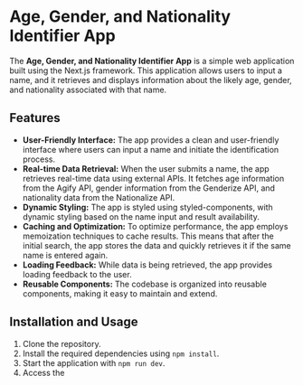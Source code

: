 # Age, Gender, and Nationality Identifier App

The **Age, Gender, and Nationality Identifier App** is a simple web application built using the Next.js framework. This application allows users to input a name, and it retrieves and displays information about the likely age, gender, and nationality associated with that name.

## Features

- **User-Friendly Interface:** The app provides a clean and user-friendly interface where users can input a name and initiate the identification process.
- **Real-time Data Retrieval:** When the user submits a name, the app retrieves real-time data using external APIs. It fetches age information from the Agify API, gender information from the Genderize API, and nationality data from the Nationalize API.
- **Dynamic Styling:** The app is styled using styled-components, with dynamic styling based on the name input and result availability.
- **Caching and Optimization:** To optimize performance, the app employs memoization techniques to cache results. This means that after the initial search, the app stores the data and quickly retrieves it if the same name is entered again.
- **Loading Feedback:** While data is being retrieved, the app provides loading feedback to the user.
- **Reusable Components:** The codebase is organized into reusable components, making it easy to maintain and extend.

## Installation and Usage

1. Clone the repository.
2. Install the required dependencies using `npm install`.
3. Start the application with `npm run dev`.
4. Access the